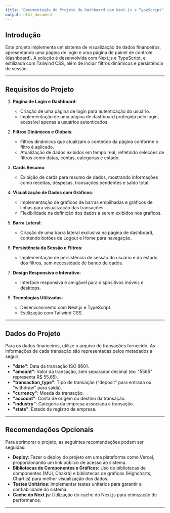 ```yaml
---
title: "Documentação do Projeto de Dashboard com Next.js e TypeScript"
output: html_document
---
```


## Introdução

Este projeto implementa um sistema de visualização de dados financeiros, apresentando uma página de login e uma página de painel de controle (dashboard). A solução é desenvolvida com Next.js e TypeScript, e estilizada com Tailwind CSS, além de incluir filtros dinâmicos e persistência de sessão.

---

## Requisitos do Projeto

1. **Página de Login e Dashboard**: 
   - Criação de uma página de login para autenticação do usuário.
   - Implementação de uma página de dashboard protegida pelo login, acessível apenas a usuários autenticados.

2. **Filtros Dinâmicos e Globais**:
   - Filtros dinâmicos que atualizam o conteúdo da página conforme o filtro é aplicado.
   - Atualização de dados exibidos em tempo real, refletindo seleções de filtros como datas, contas, categorias e estado.

3. **Cards Resumo**:
   - Exibição de cards para resumo de dados, mostrando informações como receitas, despesas, transações pendentes e saldo total.

4. **Visualização de Dados com Gráficos**:
   - Implementação de gráficos de barras empilhadas e gráficos de linhas para visualização das transações.
   - Flexibilidade na definição dos dados a serem exibidos nos gráficos.

5. **Barra Lateral**:
   - Criação de uma barra lateral exclusiva na página de dashboard, contendo botões de Logout e Home para navegação.

6. **Persistência da Sessão e Filtros**:
   - Implementação de persistência de sessão do usuário e do estado dos filtros, sem necessidade de banco de dados.

7. **Design Responsivo e Interativo**:
   - Interface responsiva e amigável para dispositivos móveis e desktops.

8. **Tecnologias Utilizadas**:
   - Desenvolvimento com Next.js e TypeScript.
   - Estilização com Tailwind CSS.

---

## Dados do Projeto

Para os dados financeiros, utilize o arquivo de transações fornecido. As informações de cada transação são representadas pelos metadados a seguir:

- **"date"**: Data da transação ISO 8601.
- **"amount"**: Valor da transação, sem separador decimal (ex: "5565" representa R$ 55,65).
- **"transaction_type"**: Tipo de transação ("deposit" para entrada ou "withdraw" para saída).
- **"currency"**: Moeda da transação.
- **"account"**: Conta de origem ou destino da transação.
- **"industry"**: Categoria da empresa associada à transação.
- **"state"**: Estado de registro da empresa.

---

## Recomendações Opcionais

Para aprimorar o projeto, as seguintes recomendações podem ser seguidas:

- **Deploy**: Fazer o deploy do projeto em uma plataforma como Vercel, proporcionando um link público de acesso ao sistema.
- **Bibliotecas de Componentes e Gráficos**: Uso de bibliotecas de componentes (MUI, Chakra) e bibliotecas de gráficos (Highcharts, Chart.js) para melhor visualização dos dados.
- **Testes Unitários**: Implementar testes unitários para garantir a confiabilidade do sistema.
- **Cache do Next.js**: Utilização do cache do Next.js para otimização de performance.

---

